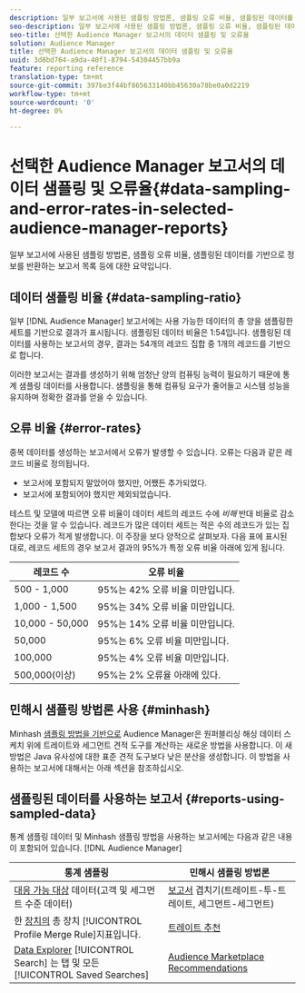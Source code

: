 ```yaml
---
description: 일부 보고서에 사용된 샘플링 방법론, 샘플링 오류 비율, 샘플링된 데이터를 기반으로 정보를 반환하는 보고서 목록 등에 대한 요약입니다.
seo-description: 일부 보고서에 사용된 샘플링 방법론, 샘플링 오류 비율, 샘플링된 데이터를 기반으로 정보를 반환하는 보고서 목록 등에 대한 요약입니다.
seo-title: 선택한 Audience Manager 보고서의 데이터 샘플링 및 오류율
solution: Audience Manager
title: 선택한 Audience Manager 보고서의 데이터 샘플링 및 오류율
uuid: 3d8bd764-a9da-40f1-8794-54304457bb9a
feature: reporting reference
translation-type: tm+mt
source-git-commit: 397be3f44bf865633140bb45630a78be0a0d2219
workflow-type: tm+mt
source-wordcount: '0'
ht-degree: 0%

---
```



# 선택한 Audience Manager 보고서의 데이터 샘플링 및 오류율{#data-sampling-and-error-rates-in-selected-audience-manager-reports}

일부 보고서에 사용된 샘플링 방법론, 샘플링 오류 비율, 샘플링된 데이터를 기반으로 정보를 반환하는 보고서 목록 등에 대한 요약입니다.

## 데이터 샘플링 비율 {#data-sampling-ratio}

일부 [!DNL Audience Manager] 보고서에는 사용 가능한 데이터의 총 양을 샘플링한 세트를 기반으로 결과가 표시됩니다. 샘플링된 데이터 비율은 1:54입니다. 샘플링된 데이터를 사용하는 보고서의 경우, 결과는 54개의 레코드 집합 중 1개의 레코드를 기반으로 합니다.

이러한 보고서는 결과를 생성하기 위해 엄청난 양의 컴퓨팅 능력이 필요하기 때문에 통계 샘플링 데이터를 사용합니다. 샘플링을 통해 컴퓨팅 요구가 줄어들고 시스템 성능을 유지하며 정확한 결과를 얻을 수 있습니다.

<!--

## Minimum Requirements {#minimum-requirements}

>[!NOTE]
>
>The minimum requirements listed below apply to Overlap reports only.

Overlap reports ([trait-to-trait](/help/using/reporting/dynamic-reports/trait-trait-overlap-report.md), [segment-to-trait](/help/using/reporting/dynamic-reports/segment-trait-overlap-report.md), and [segment-to-segment](/help/using/reporting/dynamic-reports/segment-segment-overlap-report.md)) exclude traits and segments when they do not meet the minimum unique visitor requirements. These minimum requirements are as follows:

* Traits: 28,000 [unique trait realizations](/help/using/features/traits/trait-and-segment-qualification-reference).
* Segments: 70,000 real-time users over a 14-day period.

-->

## 오류 비율 {#error-rates}

중복 데이터를 생성하는 보고서에서 오류가 발생할 수 있습니다. 오류는 다음과 같은 레코드 비율로 정의됩니다.

* 보고서에 포함되지 말았어야 했지만, 어쨌든 추가되었다.
* 보고서에 포함되어야 했지만 제외되었습니다.

테스트 및 모델에 따르면 오류 비율이 데이터 세트의 레코드 수에 *비해* 반대 비율로 감소한다는 것을 알 수 있습니다. 레코드가 많은 데이터 세트는 적은 수의 레코드가 있는 집합보다 오류가 적게 발생합니다. 이 주장을 보다 양적으로 살펴보자. 다음 표에 표시된 대로, 레코드 세트의 경우 보고서 결과의 95%가 특정 오류 비율 아래에 있게 됩니다.

| 레코드 수 | 오류 비율 |
|--- |--- |
| 500 - 1,000 | 95%는 42% 오류 비율 미만입니다. |
| 1,000 - 1,500 | 95%는 34% 오류 비율 미만입니다. |
| 10,000 - 50,000 | 95%는 14% 오류 비율 미만입니다. |
| 50,000 | 95%는 6% 오류 비율 미만입니다. |
| 100,000 | 95%는 4% 오류 비율 미만입니다. |
| 500,000(이상) | 95%는 2% 오류율 아래에 있다. |

## 민해시 샘플링 방법론 사용 {#minhash}

Minhash [샘플링 방법을 기반으로](https://en.wikipedia.org/wiki/MinHash) Audience Manager은 원퍼블리싱 해싱 데이터 스케치 위에 트레이트와 세그먼트 견적 도구를 계산하는 새로운 방법을 사용합니다. 이 새 방법은 Java 유사성에 대한 표준 견적 도구보다 낮은 분산을 생성합니다. 이 방법을 사용하는 보고서에 대해서는 아래 섹션을 참조하십시오.

<!--

Some Audience Manager reports use the minhash sampling methodology to compute trait and segment overlaps and similarity scores. Audience Manager calculates the [!UICONTROL Trait Similarity Score] between two traits by computing the intersection and union in terms of the number of [!UICONTROL Unique User IDs] (UUIDs) and then divides the two. For two traits A and B, the calculation looks like this:

![jaccard-similarity](/help/using/features/segments/assets/jaccard_similarity.png)

-->

## 샘플링된 데이터를 사용하는 보고서 {#reports-using-sampled-data}

통계 샘플링 데이터 및 Minhash 샘플링 방법을 사용하는 보고서에는 다음과 같은 내용이 포함되어 있습니다. [!DNL Audience Manager]

<!--

* [Overlap reports](../reporting/dynamic-reports/dynamic-reports.md#interactive-and-overlap-reports) (trait-to-trait, segment-to-trait, and segment-to-segment).
* [Addressable Audience](../features/addressable-audiences.md) data (customer- and segment-level data). 
* The [Total Devices](../features/profile-merge-rules/profile-link-metrics.md#merge-rule-metrics) metric for a [!UICONTROL Profile Merge Rule].
* [Data Explorer](../features/data-explorer/data-explorer-signals-search/data-explorer-search-pairs.md) uses sampled data in the [!UICONTROL Search] tab and any [!UICONTROL Saved Searches].

Reports that use Minhash sampling methodology:

-->

| 통계 샘플링 | 민해시 샘플링 방법론 |
|--- |--- |
| [대응 가능 대상](../features/addressable-audiences.md) 데이터(고객 및 세그먼트 수준 데이터) | [보고서](../reporting/dynamic-reports/dynamic-reports.md#interactive-and-overlap-reports) 겹치기(트레이트-투-트레이트, 세그먼트-세그먼트) |
| 한 [장치의](../features/profile-merge-rules/profile-link-metrics.md#merge-rule-metrics) 총 장치 [!UICONTROL Profile Merge Rule]지표입니다. | [트레이트 추천](/help/using/features/segments/trait-recommendations.md) |
| [Data Explorer](../features/data-explorer/data-explorer-signals-search/data-explorer-search-pairs.md) [!UICONTROL Search] 는 탭 및 모든 [!UICONTROL Saved Searches] | [Audience Marketplace Recommendations](/help/using/features/audience-marketplace/marketplace-data-buyers/marketplace-data-buyers.md#finding-similar-traits) |
